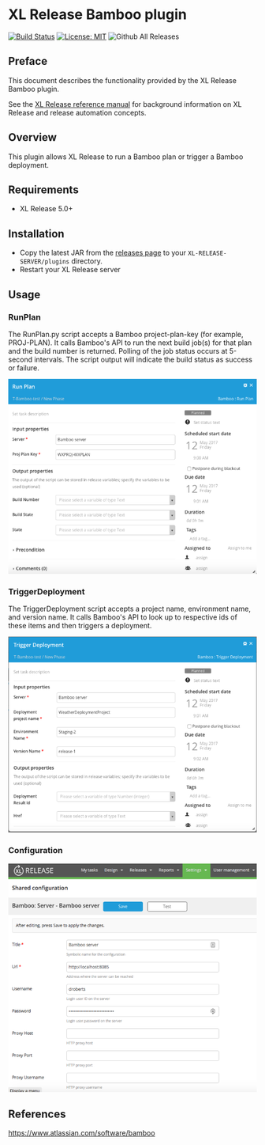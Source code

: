 # XL Release Bamboo plugin

[![Build Status][xlr-bamboo-plugin-travis-image]][xlr-bamboo-plugin-travis-url]
[![License: MIT][xlr-bamboo-plugin-license-image]][xlr-bamboo-plugin-license-url]
![Github All Releases][xlr-bamboo-plugin-downloads-image]

[xlr-bamboo-plugin-travis-image]: https://travis-ci.org/xebialabs-community/xlr-bamboo-plugin.svg?branch=master
[xlr-bamboo-plugin-travis-url]: https://travis-ci.org/xebialabs-community/xlr-bamboo-plugin
[xlr-bamboo-plugin-license-image]: https://img.shields.io/badge/License-MIT-yellow.svg
[xlr-bamboo-plugin-license-url]: https://opensource.org/licenses/MIT
[xlr-bamboo-plugin-downloads-image]: https://img.shields.io/github/downloads/xebialabs-community/xlr-bamboo-plugin/total.svg

## Preface

This document describes the functionality provided by the XL Release Bamboo plugin.

See the [XL Release reference manual](https://docs.xebialabs.com/xl-release) for background information on XL Release and release automation concepts.

## Overview

This plugin allows XL Release to run a Bamboo plan or trigger a Bamboo deployment.

## Requirements

* XL Release 5.0+

## Installation

* Copy the latest JAR from the [releases page](https://github.com/xebialabs-community/xlr-bamboo-plugin/releases) to your `XL-RELEASE-SERVER/plugins` directory.
* Restart your XL Release server

## Usage

### RunPlan

The RunPlan.py script accepts a Bamboo project-plan-key (for example, PROJ-PLAN).  It calls Bamboo's API to run the next build job(s) for that plan and the build number is returned.  Polling of the job status occurs at 5-second intervals.  The script output will indicate the build status as success or failure.

![run-plan screenshot](images/run-plan.png)

### TriggerDeployment

The TriggerDeployment script accepts a project name, environment name, and version name.  It calls Bamboo's API to look up to respective ids of these items and then triggers a deployment. 

![trigger-deployment screenshot](images/trigger-deployment.png)

### Configuration ###

![server-configuration screenshot](images/server-configuration.png)

## References

<https://www.atlassian.com/software/bamboo>


